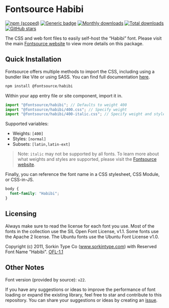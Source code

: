 # Fontsource Habibi

[![npm (scoped)](https://img.shields.io/npm/v/@fontsource/habibi?color=brightgreen)](https://www.npmjs.com/package/@fontsource/habibi) [![Generic badge](https://img.shields.io/badge/fontsource-passing-brightgreen)](https://github.com/fontsource/fontsource) [![Monthly downloads](https://badgen.net/npm/dm/@fontsource/habibi)](https://github.com/fontsource/fontsource) [![Total downloads](https://badgen.net/npm/dt/@fontsource/habibi)](https://github.com/fontsource/fontsource) [![GitHub stars](https://img.shields.io/github/stars/fontsource/fontsource.svg?style=social&label=Star)](https://github.com/fontsource/fontsource/stargazers)

The CSS and web font files to easily self-host the “Habibi” font. Please visit the main [Fontsource website](https://fontsource.org/fonts/habibi) to view more details on this package.

## Quick Installation

Fontsource offers multiple methods to import the CSS, including using a bundler like Vite or using SASS. You can find full documentation [here](https://fontsource.org/docs/getting-started/introduction).

```javascript
npm install @fontsource/habibi
```

Within your app entry file or site component, import it in.

```javascript
import "@fontsource/habibi"; // Defaults to weight 400
import "@fontsource/habibi/400.css"; // Specify weight
import "@fontsource/habibi/400-italic.css"; // Specify weight and style
```

Supported variables:
- Weights: `[400]`
- Styles: `[normal]`
- Subsets: `[latin,latin-ext]`

> Note: `italic` may not be supported by all fonts. To learn more about what weights and styles are supported, please visit the [Fontsource website](https://fontsource.org/fonts/habibi).

Finally, you can reference the font name in a CSS stylesheet, CSS Module, or CSS-in-JS.

```css
body {
  font-family: "Habibi";
}
```

## Licensing
Always make sure to read the license for each font you use. Most of the fonts in the collection use the SIL Open Font License, v1.1. Some fonts use the Apache 2 license. The Ubuntu fonts use the Ubuntu Font License v1.0.

Copyright (c) 2011, Sorkin Type Co (www.sorkintype.com) with Reserved Font Name "Habibi".
[OFL-1.1](https://openfontlicense.org)

## Other Notes
Font version (provided by source): `v22`.

If you have any suggestions or ideas to improve the performance of font loading or expand the existing library, feel free to star and contribute to this repository. You can share your suggestions or ideas by creating an [issue](https://github.com/fontsource/fontsource/issues).